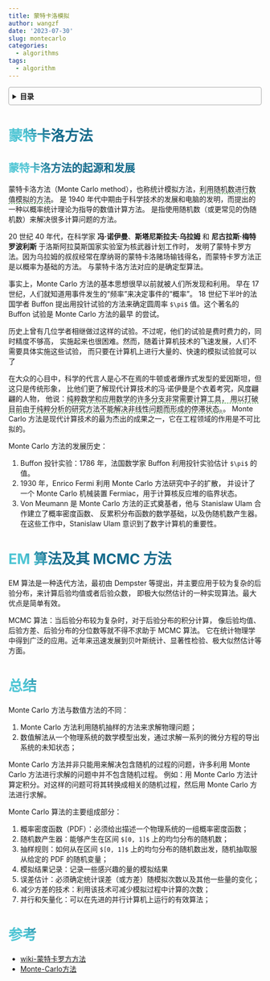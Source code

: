 ```yaml
---
title: 蒙特卡洛模拟
author: wangzf
date: '2023-07-30'
slug: montecarlo
categories:
  - algorithms
tags:
  - algorithm
---
```


<style>
h1 {
    background-color: #2B90B6;
    background-image: linear-gradient(45deg, #4EC5D4 10%, #146b8c 20%);
    background-size: 100%;
    -webkit-background-clip: text;
    -moz-background-clip: text;
    -webkit-text-fill-color: transparent;
    -moz-text-fill-color: transparent;
}
h2 {
    background-color: #2B90B6;
    background-image: linear-gradient(45deg, #4EC5D4 10%, #146b8c 20%);
    background-size: 100%;
    -webkit-background-clip: text;
    -moz-background-clip: text;
    -webkit-text-fill-color: transparent;
    -moz-text-fill-color: transparent;
}
h3 {
    background-color: #2B90B6;
    background-image: linear-gradient(45deg, #4EC5D4 10%, #146b8c 20%);
    background-size: 100%;
    -webkit-background-clip: text;
    -moz-background-clip: text;
    -webkit-text-fill-color: transparent;
    -moz-text-fill-color: transparent;
}
details {
    border: 1px solid #aaa;
    border-radius: 4px;
    padding: .5em .5em 0;
}
summary {
    font-weight: bold;
    margin: -.5em -.5em 0;
    padding: .5em;
}
details[open] {
    padding: .5em;
}
details[open] summary {
    border-bottom: 1px solid #aaa;
    margin-bottom: .5em;
}
</style>

<details><summary>目录</summary><p>

- [蒙特卡洛方法](#蒙特卡洛方法)
  - [蒙特卡洛方法的起源和发展](#蒙特卡洛方法的起源和发展)
- [EM 算法及其 MCMC 方法](#em-算法及其-mcmc-方法)
- [总结](#总结)
- [参考](#参考)
</p></details><p></p>


# 蒙特卡洛方法

## 蒙特卡洛方法的起源和发展

蒙特卡洛方法（Monte Carlo method），也称统计模拟方法，<span style='border-bottom:1.5px dashed green;'>利用随机数进行数值模拟的方法</span>。
是 1940 年代中期由于科学技术的发展和电脑的发明，而提出的一种以概率统计理论为指导的数值计算方法。
是指使用随机数（或更常见的伪随机数）来解决很多计算问题的方法。

20 世纪 40 年代，在科学家 **冯·诺伊曼**、**斯塔尼斯拉夫·乌拉姆** 和 **尼古拉斯·梅特罗波利斯** 于洛斯阿拉莫斯国家实验室为核武器计划工作时，
发明了蒙特卡罗方法。因为乌拉姆的叔叔经常在摩纳哥的蒙特卡洛赌场输钱得名，而蒙特卡罗方法正是以概率为基础的方法。
与蒙特卡洛方法对应的是确定型算法。

事实上，Monte Carlo 方法的基本思想很早以前就被人们所发现和利用。
早在 17 世纪，人们就知道用事件发生的“频率”来决定事件的“概率”。
18 世纪下半叶的法国学者 Buffon 提出用投针试验的方法来确定圆周率 `$\pi$` 值。这个著名的 Buffon 试验是 Monte Carlo 方法的最早
的尝试。

历史上曾有几位学者相继做过这样的试验。不过呢，他们的试验是费时费力的，同时精度不够高，
实施起来也很困难。然而，随着计算机技术的飞速发展，人们不需要具体实施这些试验，
而只要在计算机上进行大量的、快速的模拟试验就可以了

在大众的心目中，科学的代言人是心不在焉的牛顿或者爆炸式发型的爱因斯坦，但这只是传统形象，
比他们更了解现代计算技术的冯·诺伊曼是个衣着考究，风度翩翩的人物，
他说：<span style='border-bottom:1.5px dashed green;'>纯粹数学和应用数学的许多分支非常需要计算工具，
用以打破目前由于纯粹分析的研究方法不能解决非线性问题而形成的停滞状态。</span>。
Monte Carlo 方法是现代计算技术的最为杰出的成果之一，它在工程领域的作用是不可比拟的。

Monte Carlo 方法的发展历史：

1. Buffon 投针实验：1786 年，法国数学家 Buffon 利用投针实验估计 `$\pi$` 的值。
2. 1930 年，Enrico Fermi 利用 Monte Carlo 方法研究中子的扩散，
   并设计了一个 Monte Carlo 机械装置 Fermiac，用于计算核反应堆的临界状态。
3. Von Meumann 是 Monte Carlo 方法的正式奠基者，他与 Stanislaw Ulam 合作建立了概率密度函数、
   反累积分布函数的数学基础，以及伪随机数产生器。在这些工作中，Stanislaw Ulam 意识到了数字计算机的重要性。

# EM 算法及其 MCMC 方法

EM 算法是一种迭代方法，最初由 Dempster 等提出，并主要应用于较为复杂的后验分布，来计算后验均值或者后验众数，
即极大似然估计的一种实现算法。最大优点是简单有效。

MCMC 算法：当后验分布较为复杂时，对于后验分布的积分计算，
像后验均值、后验方差、后验分布的分位数等就不得不求助于 MCMC 算法。
它在统计物理学中得到广泛的应用。近年来迅速发展到贝叶斯统计、显著性检验、极大似然估计等方面。

# 总结

Monte Carlo 方法与数值方法的不同：

1. Monte Carlo 方法利用随机抽样的方法来求解物理问题；
2. 数值解法从一个物理系统的数学模型出发，通过求解一系列的微分方程的导出系统的未知状态；

Monte Carlo 方法并非只能用来解决包含随机的过程的问题，许多利用 Monte Carlo 方法进行求解的问题中并不包含随机过程。
例如：用 Monte Carlo 方法计算定积分。对这样的问题可将其转换成相关的随机过程，然后用 Monte Carlo 方法进行求解。

Monte Carlo 算法的主要组成部分：

1. 概率密度函数（PDF）：必须给出描述一个物理系统的一组概率密度函数；
2. 随机数产生器：能够产生在区间 `$[0, 1]$` 上的均匀分布的随机数；
3. 抽样规则：如何从在区间 `$[0, 1]$` 上的均匀分布的随机数出发，随机抽取服从给定的 PDF 的随机变量；
4. 模拟结果记录：记录一些感兴趣的量的模拟结果
5. 误差估计：必须确定统计误差（或方差）随模拟次数以及其他一些量的变化；
6. 减少方差的技术：利用该技术可减少模拟过程中计算的次数；
7. 并行和矢量化：可以在先进的并行计算机上运行的有效算法；

# 参考

* [wiki-蒙特卡罗方方法](https://zh.wikipedia.org/zh-sg/%E8%92%99%E5%9C%B0%E5%8D%A1%E7%BE%85%E6%96%B9%E6%B3%95)
* [Monte-Carlo方法](https://dsp.whu.edu.cn/course/signalde/image/ch16.pdf)